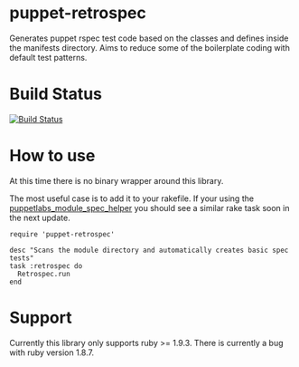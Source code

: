 puppet-retrospec
================

Generates puppet rspec test code based on the classes and defines inside the manifests directory.  Aims to reduce some of the boilerplate coding with default test patterns.


Build Status
============
[![Build Status](https://travis-ci.org/logicminds/puppet-retrospec.png)](https://travis-ci.org/logicminds/puppet-retrospec)

How to use
=============
At this time there is no binary wrapper around this library.

The most useful case is to add it to your rakefile.
If your using the [puppetlabs_module_spec_helper](http://github.com/branan/module-spec-helper) you should see a similar
rake task soon in the next update.

```
require 'puppet-retrospec'

desc "Scans the module directory and automatically creates basic spec tests"
task :retrospec do
  Retrospec.run
end

```

Support
============
Currently this library only supports ruby >= 1.9.3.  There is currently a bug with ruby version 1.8.7.

